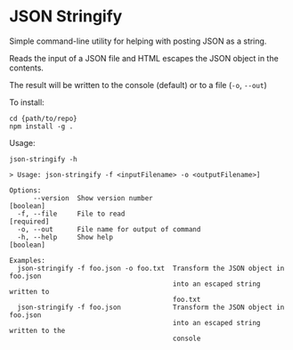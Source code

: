# JSON Stringify

Simple command-line utility for helping with posting JSON as a string.

Reads the input of a JSON file and HTML escapes the JSON object in the contents.

The result will be written to the console (default) or to a file (`-o`, `--out`)

To install:
```shell
cd {path/to/repo}
npm install -g .
```

Usage:
```shell
json-stringify -h

> Usage: json-stringify -f <inputFilename> -o <outputFilename>]

Options:
      --version  Show version number                                   [boolean]
  -f, --file     File to read                                         [required]
  -o, --out      File name for output of command
  -h, --help     Show help                                             [boolean]

Examples:
  json-stringify -f foo.json -o foo.txt  Transform the JSON object in foo.json
                                         into an escaped string written to
                                         foo.txt
  json-stringify -f foo.json             Transform the JSON object in foo.json
                                         into an escaped string written to the
                                         console
```
